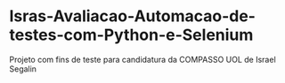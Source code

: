 # Isras-Avaliacao-Automacao-de-testes-com-Python-e-Selenium
Projeto com fins de teste para candidatura da COMPASSO UOL de Israel Segalin
